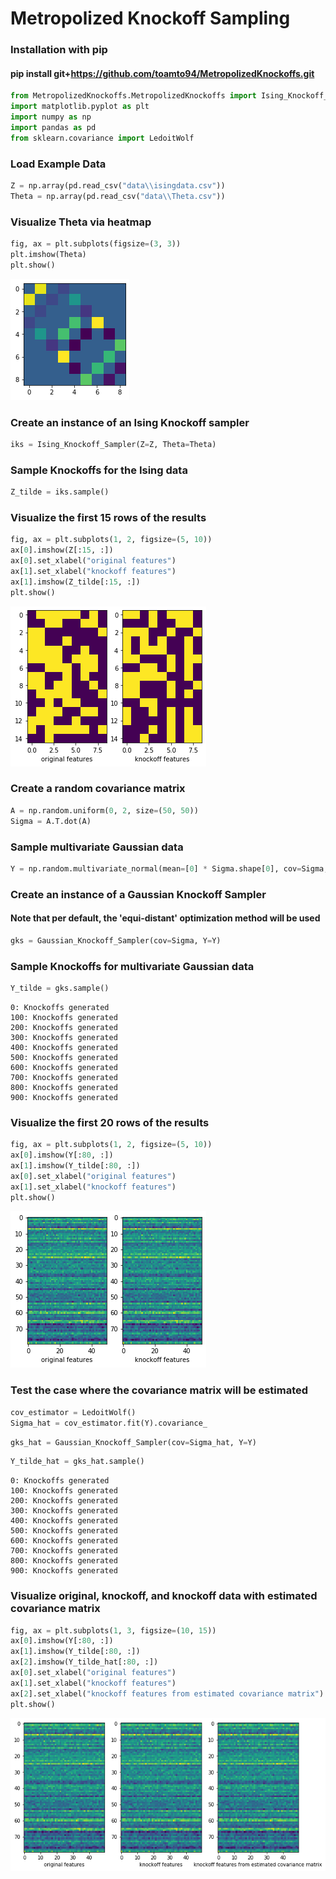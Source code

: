 # Metropolized Knockoff Sampling

### Installation with pip

#### pip install git+https://github.com/toamto94/MetropolizedKnockoffs.git


```python
from MetropolizedKnockoffs.MetropolizedKnockoffs import Ising_Knockoff_Sampler, Gaussian_Knockoff_Sampler
import matplotlib.pyplot as plt
import numpy as np
import pandas as pd
from sklearn.covariance import LedoitWolf
```

### Load Example Data


```python
Z = np.array(pd.read_csv("data\\isingdata.csv"))
Theta = np.array(pd.read_csv("data\\Theta.csv"))
```

### Visualize Theta via heatmap


```python
fig, ax = plt.subplots(figsize=(3, 3))
plt.imshow(Theta)
plt.show()
```


![png](output_8_0.png)


### Create an instance of an Ising Knockoff sampler


```python
iks = Ising_Knockoff_Sampler(Z=Z, Theta=Theta)
```

### Sample Knockoffs for the Ising data


```python
Z_tilde = iks.sample()
```

### Visualize the first 15 rows of the results


```python
fig, ax = plt.subplots(1, 2, figsize=(5, 10))
ax[0].imshow(Z[:15, :])
ax[0].set_xlabel("original features")
ax[1].set_xlabel("knockoff features")
ax[1].imshow(Z_tilde[:15, :])
plt.show()
```


![png](output_14_0.png)


### Create a random covariance matrix


```python
A = np.random.uniform(0, 2, size=(50, 50))
Sigma = A.T.dot(A)
```

### Sample multivariate Gaussian data


```python
Y = np.random.multivariate_normal(mean=[0] * Sigma.shape[0], cov=Sigma, size=1000)
```

### Create an instance of a Gaussian Knockoff Sampler
#### Note that per default, the 'equi-distant' optimization method will be used


```python
gks = Gaussian_Knockoff_Sampler(cov=Sigma, Y=Y)
```

### Sample Knockoffs for multivariate Gaussian data


```python
Y_tilde = gks.sample()
```

    0: Knockoffs generated
    100: Knockoffs generated
    200: Knockoffs generated
    300: Knockoffs generated
    400: Knockoffs generated
    500: Knockoffs generated
    600: Knockoffs generated
    700: Knockoffs generated
    800: Knockoffs generated
    900: Knockoffs generated
    

### Visualize the first 20 rows of the results


```python
fig, ax = plt.subplots(1, 2, figsize=(5, 10))
ax[0].imshow(Y[:80, :])
ax[1].imshow(Y_tilde[:80, :])
ax[0].set_xlabel("original features")
ax[1].set_xlabel("knockoff features")
plt.show()
```


![png](output_24_0.png)


### Test the case where the covariance matrix will be estimated


```python
cov_estimator = LedoitWolf()
Sigma_hat = cov_estimator.fit(Y).covariance_
```


```python
gks_hat = Gaussian_Knockoff_Sampler(cov=Sigma_hat, Y=Y)
```


```python
Y_tilde_hat = gks_hat.sample()
```

    0: Knockoffs generated
    100: Knockoffs generated
    200: Knockoffs generated
    300: Knockoffs generated
    400: Knockoffs generated
    500: Knockoffs generated
    600: Knockoffs generated
    700: Knockoffs generated
    800: Knockoffs generated
    900: Knockoffs generated
    

### Visualize original, knockoff, and knockoff data with estimated covariance matrix


```python
fig, ax = plt.subplots(1, 3, figsize=(10, 15))
ax[0].imshow(Y[:80, :])
ax[1].imshow(Y_tilde[:80, :])
ax[2].imshow(Y_tilde_hat[:80, :])
ax[0].set_xlabel("original features")
ax[1].set_xlabel("knockoff features")
ax[2].set_xlabel("knockoff features from estimated covariance matrix")
plt.show()
```


![png](output_30_0.png)



```python

```
